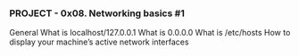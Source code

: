 ### PROJECT - 0x08. Networking basics #1


General
What is localhost/127.0.0.1
What is 0.0.0.0
What is /etc/hosts
How to display your machine’s active network interfaces
